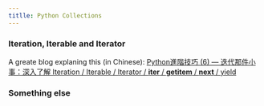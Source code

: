 ```yaml
---
titlle: Python Collections
---
```


### Iteration, Iterable and Iterator

A greate blog explaning this (in Chinese): [Python進階技巧 (6) — 迭代那件小事：深入了解 Iteration / Iterable / Iterator / __iter__ / __getitem__ / __next__ / yield](https://medium.com/citycoddee/python%E9%80%B2%E9%9A%8E%E6%8A%80%E5%B7%A7-6-%E8%BF%AD%E4%BB%A3%E9%82%A3%E4%BB%B6%E5%B0%8F%E4%BA%8B-%E6%B7%B1%E5%85%A5%E4%BA%86%E8%A7%A3-iteration-iterable-iterator-iter-getitem-next-fac5b4542cf4)

### Something else
